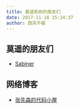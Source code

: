 ```yaml
---
title: 莫遥和他的朋友们
date: 2017-11-18 15:24:37
author: 西风不瘦
---
```

## 莫遥的朋友们   
- [Sabiner](http://106.12.52.147/)

## 网络博客 
- [张先森的代码小屋](//nullcc.github.io)